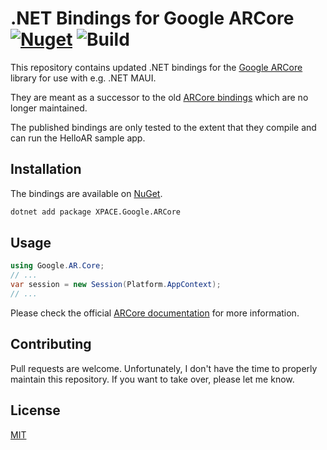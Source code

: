 ﻿# .NET Bindings for Google ARCore [![Nuget](https://img.shields.io/nuget/v/XPACE.Google.ARCore)](https://www.nuget.org/packages/XPACE.Google.ARCore) ![Build](https://github.com/ecapx/dotnet-arcore-bindings/actions/workflows/publish.yml/badge.svg)



This repository contains updated .NET bindings for the [Google ARCore](https://developers.google.com/ar?hl=de) library for use with e.g. .NET MAUI.

They are meant as a successor to the old [ARCore bindings](https://www.nuget.org/packages/Xamarin.Google.ARCore) which are no longer maintained.

The published bindings are only tested to the extent that they compile and can run the HelloAR sample app.

## Installation

The bindings are available on [NuGet](https://www.nuget.org/packages/XPACE.Google.ARCore/).

```bash
dotnet add package XPACE.Google.ARCore
```

## Usage

```csharp
using Google.AR.Core;
// ...
var session = new Session(Platform.AppContext);
// ...
```

Please check the official [ARCore documentation](https://developers.google.com/ar/develop?hl=en) for more information.

## Contributing

Pull requests are welcome. Unfortunately, I don't have the time to properly maintain this repository. If you want to take over,
please let me know.

## License

[MIT](https://choosealicense.com/licenses/mit/)